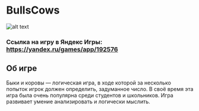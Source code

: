 # BullsCows
![alt text](https://avatars.mds.yandex.net/get-games/2977039/2a0000018207139e1e9ce62fcfd7c008ec0e/cover1)
### Ссылка на игру в Яндекс Игры: https://yandex.ru/games/app/192576

## Об игре
Быки и коровы — логическая игра, в ходе которой за несколько попыток игрок должен определить, задуманное число. В своё время эта игра была очень популярна среди студентов и школьников. Игра развивает умение анализировать и логически мыслить.
